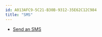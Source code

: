 ```yaml
---
id: A013AFC9-5C21-B30B-9312-35E62C12C984
title: "SMS"
---
```


-   [Send an SMS](/Recipes/android/networking/sms/send_an_sms)
